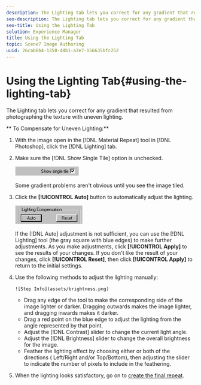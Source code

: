```yaml
---
description: The Lighting tab lets you correct for any gradient that resulted from photographing the texture with uneven lighting.
seo-description: The Lighting tab lets you correct for any gradient that resulted from photographing the texture with uneven lighting.
seo-title: Using the Lighting Tab
solution: Experience Manager
title: Using the Lighting Tab
topic: Scene7 Image Authoring
uuid: 26cab6b4-1350-44b1-a2e7-156635bfc252
---
```


# Using the Lighting Tab{#using-the-lighting-tab}

The Lighting tab lets you correct for any gradient that resulted from photographing the texture with uneven lighting.

 ** To Compensate for Uneven Lighting:** 

1. With the image open in the [!DNL Material Repeat] tool in [!DNL Photoshop], click the [!DNL Lighting] tab.
1. Make sure the [!DNL Show Single Tile] option is unchecked.

   ![Step Info](assets/singletile.png)

   Some gradient problems aren't obvious until you see the image tiled. 

1. Click the **[!UICONTROL Auto]** button to automatically adjust the lighting.

   ![Step Info](assets/lightcomp.png)

   If the [!DNL Auto] adjustment is not sufficient, you can use the [!DNL Lighting] tool (the gray square with blue edges) to make further adjustments. As you make adjustments, click **[!UICONTROL Apply]** to see the results of your changes. If you don't like the result of your changes, click **[!UICONTROL Reset]**, then click **[!UICONTROL Apply]** to return to the initial settings. 

1. Use the following methods to adjust the lighting manually:

       ![Step Info](assets/brightness.png)

    * Drag any edge of the tool to make the corresponding side of the image lighter or darker. Dragging outwards makes the image lighter, and dragging inwards makes it darker. 
    * Drag a red point on the blue edge to adjust the lighting from the angle represented by that point. 
    * Adjust the [!DNL Contrast] slider to change the current light angle. 
    * Adjust the [!DNL Brightness] slider to change the overall brightness for the image. 
    * Feather the lighting effect by choosing either or both of the directions ( Left/Right and/or Top/Bottom), then adjusting the slider to indicate the number of pixels to include in the feathering.

1. When the lighting looks satisfactory, go on to [create the final repeat](../c-mrt-using-mrt/t-mrt-final-repeat.md#task-0b9f8a2a321f4bd796142c8070f9bfc1).
